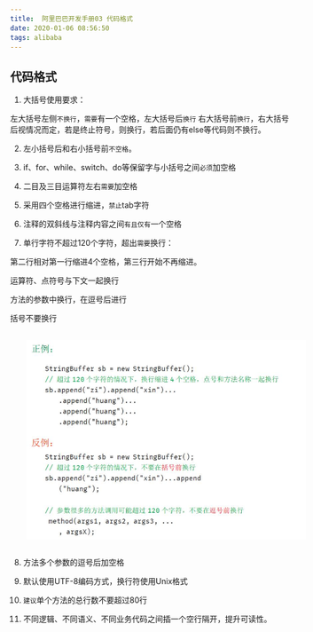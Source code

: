 ```yaml
---
title:  阿里巴巴开发手册03 代码格式
date: 2020-01-06 08:56:50
tags: alibaba
---
```


## 代码格式

1. 大括号使用要求：

左大括号左侧`不换行`，`需要`有一个空格，左大括号后`换行`
右大括号前`换行`，右大括号后视情况而定，若是终止符号，则换行，若后面仍有else等代码则不换行。

2. 左小括号后和右小括号前`不空格`。

3. if、for、while、switch、do等保留字与小括号之间`必须`加空格

4. 二目及三目运算符左右`需要`加空格

5. 采用四个空格进行缩进，`禁止`tab字符

6. 注释的双斜线与注释内容之间`有且仅有`一个空格

7. 单行字符不超过120个字符，超出`需要`换行：

第二行相对第一行缩进4个空格，第三行开始不再缩进。

运算符、点符号与下文一起换行

方法的参数中换行，在逗号后进行

括号不要换行

<img src='alibabaPattern03\bce12991-ffd2-4849-aef6-4b044bd7b38d.jpg' style='margin:30px;display:block' alt='title'>

8. 方法多个参数的逗号后加空格

9. 默认使用UTF-8编码方式，换行符使用Unix格式

10. `建议`单个方法的总行数不要超过80行

11. 不同逻辑、不同语义、不同业务代码之间插一个空行隔开，提升可读性。